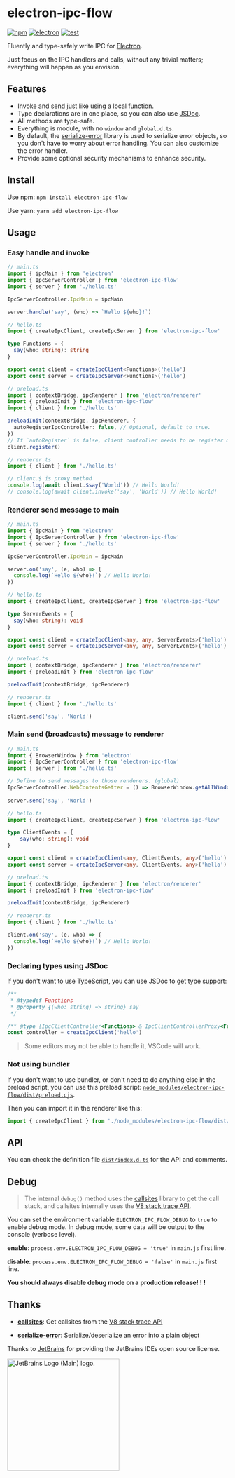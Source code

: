 # electron-ipc-flow

[![npm](https://img.shields.io/npm/v/electron-ipc-flow)](https://www.npmjs.com/package/electron-ipc-flow)
[![electron](https://img.shields.io/npm/dependency-version/electron-ipc-flow/peer/electron)](https://www.electronjs.org/)
[![test](https://github.com/Hill-98/electron-ipc-flow/actions/workflows/test.yaml/badge.svg)](https://github.com/Hill-98/electron-ipc-flow/actions/workflows/test.yaml)

Fluently and type-safely write IPC for [Electron](https://www.electronjs.org/).

Just focus on the IPC handlers and calls, without any trivial matters; everything will happen as you envision.

## Features

* Invoke and send just like using a local function.
* Type declarations are in one place, so you can also use [JSDoc](https://jsdoc.app/).
* All methods are type-safe.
* Everything is module, with no `window` and `global.d.ts`.
* By default, the [serialize-error](https://www.npmjs.com/package/serialize-error) library is used to serialize error objects, so you don't have to worry about error handling. You can also customize the error handler.
* Provide some optional security mechanisms to enhance security.

## Install

Use npm: `npm install electron-ipc-flow`

Use yarn: `yarn add electron-ipc-flow`

## Usage

### Easy handle and invoke

```typescript
// main.ts
import { ipcMain } from 'electron'
import { IpcServerController } from 'electron-ipc-flow'
import { server } from './hello.ts'

IpcServerController.IpcMain = ipcMain

server.handle('say', (who) => `Hello ${who}!`)

// hello.ts
import { createIpcClient, createIpcServer } from 'electron-ipc-flow'

type Functions = {
  say(who: string): string
}

export const client = createIpcClient<Functions>('hello')
export const server = createIpcServer<Functions>('hello')

// preload.ts
import { contextBridge, ipcRenderer } from 'electron/renderer'
import { preloadInit } from 'electron-ipc-flow'
import { client } from './hello.ts'

preloadInit(contextBridge, ipcRenderer, {
  autoRegisterIpcController: false, // Optional, default to true.
})
// If `autoRegister` is false, client controller needs to be register manually.
client.register()

// renderer.ts
import { client } from './hello.ts'

// client.$ is proxy method
console.log(await client.$say('World')) // Hello World!
// console.log(await client.invoke('say', 'World')) // Hello World!
```

### Renderer send message to main

```typescript
// main.ts
import { ipcMain } from 'electron'
import { IpcServerController } from 'electron-ipc-flow'
import { server } from './hello.ts'

IpcServerController.IpcMain = ipcMain

server.on('say', (e, who) => {
  console.log(`Hello ${who}!`) // Hello World!
})

// hello.ts
import { createIpcClient, createIpcServer } from 'electron-ipc-flow'

type ServerEvents = {
  say(who: string): void
}

export const client = createIpcClient<any, any, ServerEvents>('hello')
export const server = createIpcServer<any, any, ServerEvents>('hello')

// preload.ts
import { contextBridge, ipcRenderer } from 'electron/renderer'
import { preloadInit } from 'electron-ipc-flow'

preloadInit(contextBridge, ipcRenderer)

// renderer.ts
import { client } from './hello.ts'

client.send('say', 'World')
```

### Main send (broadcasts) message to renderer

```typescript
// main.ts
import { BrowserWindow } from 'electron'
import { IpcServerController } from 'electron-ipc-flow'
import { server } from './hello.ts'

// Define to send messages to those renderers. (global)
IpcServerController.WebContentsGetter = () => BrowserWindow.getAllWindows().map((win) => win.webContents)
 
server.send('say', 'World')

// hello.ts
import { createIpcClient, createIpcServer } from 'electron-ipc-flow'

type ClientEvents = {
    say(who: string): void
}

export const client = createIpcClient<any, ClientEvents, any>('hello')
export const server = createIpcServer<any, ClientEvents, any>('hello')

// preload.ts
import { contextBridge, ipcRenderer } from 'electron/renderer'
import { preloadInit } from 'electron-ipc-flow'

preloadInit(contextBridge, ipcRenderer)

// renderer.ts
import { client } from './hello.ts'

client.on('say', (e, who) => {
  console.log(`Hello ${who}!`) // Hello World!
})
```

### Declaring types using JSDoc

If you don't want to use TypeScript, you can use JSDoc to get type support:

```javascript
/**
 * @typedef Functions
 * @property {(who: string) => string} say
 */

/** @type {IpcClientController<Functions> & IpcClientControllerProxy<Functions>} */
const controller = createIpcClient('hello')
```

> Some editors may not be able to handle it, VSCode will work.

### Not using bundler

If you don't want to use bundler, or don't need to do anything else in the preload script, you can use this preload script: [`node_modules/electron-ipc-flow/dist/preload.cjs`](https://unpkg.com/electron-ipc-flow/dist/preload.cjs).

Then you can import it in the renderer like this:
```javascript
import { createIpcClient } from './node_modules/electron-ipc-flow/dist/index.js'
```

## API

You can check the definition file [`dist/index.d.ts`](https://unpkg.com/electron-ipc-flow/dist/index.d.ts) for the API and comments.

## Debug

> The internal `debug()` method uses the [callsites](https://www.npmjs.com/package/callsites) library to get the call stack, and callsites internally uses the [V8 stack trace API](https://v8.dev/docs/stack-trace-api).

You can set the environment variable `ELECTRON_IPC_FLOW_DEBUG` to `true` to enable debug mode. In debug mode, some data will be output to the console (verbose level).

**enable**: `process.env.ELECTRON_IPC_FLOW_DEBUG = 'true'` in `main.js` first line.

**disable**: `process.env.ELECTRON_IPC_FLOW_DEBUG = 'false'` in `main.js` first line.

**You should always disable debug mode on a production release! ! !**

## Thanks

* [**callsites**](https://www.npmjs.com/package/callsites): Get callsites from the [V8 stack trace API](https://v8.dev/docs/stack-trace-api)
  
* [**serialize-error**](https://www.npmjs.com/package/serialize-error): Serialize/deserialize an error into a plain object

Thanks to [JetBrains](https://jb.gg/OpenSourceSupport) for providing the JetBrains IDEs open source license.

<a href="https://jb.gg/OpenSourceSupport"><img src="https://resources.jetbrains.com/storage/products/company/brand/logos/jb_beam.png" alt="JetBrains Logo (Main) logo." width="256px" height="256px"></a>
